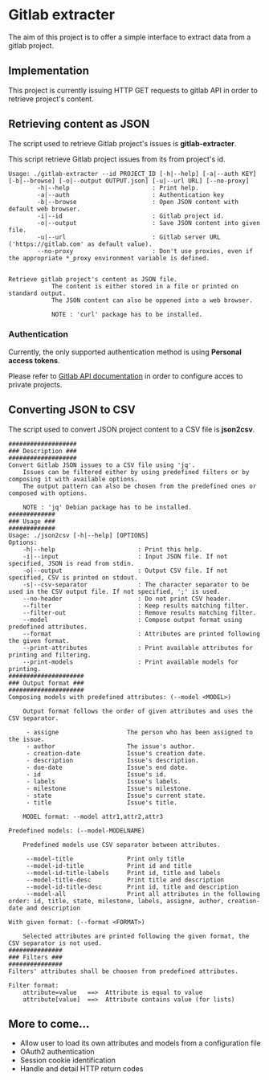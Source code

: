 # Gitlab extracter

The aim of this project is to offer a simple interface to extract data from a gitlab project.

## Implementation

This project is currently issuing HTTP GET requests to gitlab API in order to retrieve project's content.

## Retrieving content as JSON

The script used to retrieve Gitlab project's issues is **gitlab-extracter**.

This script retrieve Gitlab project issues from its from project's id.

    Usage: ./gitlab-extracter --id PROJECT_ID [-h|--help] [-a|--auth KEY] [-b|--browse] [-o|--output OUTPUT.json] [-u|--url URL] [--no-proxy]
    		-h|--help                       : Print help.
    		-a|--auth                       : Authentication key 
    		-b|--browse                     : Open JSON content with default web browser. 
    		-i|--id                         : Gitlab project id. 
    		-o|--output                     : Save JSON content into given file. 
    		-u|--url                        : Gitlab server URL ('https://gitlab.com' as default value).
    		--no-proxy                      : Don't use proxies, even if the appropriate *_proxy environment variable is defined.


    Retrieve gitlab project's content as JSON file. 
              	The content is either stored in a file or printed on standard output. 
              	The JSON content can also be oppened into a web browser.
              	
              	NOTE : 'curl' package has to be installed.


### Authentication

Currently, the only supported authentication method is using **Personal access tokens**.

Please refer to [Gitlab API documentation](https://docs.gitlab.com/ee/user/profile/personal_access_tokens.html) in order to configure acces to private projects.

## Converting JSON to CSV

The script used to convert JSON project content to a CSV file is **json2csv**.

    ###################
    ### Description ###
    ###################
    Convert Gitlab JSON issues to a CSV file using 'jq'.
    	Issues can be filtered either by using predefined filters or by composing it with available options.
    	The output pattern can also be chosen from the predefined ones or composed with options.

    	NOTE : 'jq' Debian package has to be installed.
    #############
    ### Usage ###
    #############
    Usage: ./json2csv [-h|--help] [OPTIONS]
    Options:
    	-h|--help                       : Print this help.
    	-i|--input                      : Input JSON file. If not specified, JSON is read from stdin.
    	-o|--output                     : Output CSV file. If not specified, CSV is printed on stdout.
    	-s|--csv-separator              : The character separator to be used in the CSV output file. If not specified, ';' is used.
    	--no-header                     : Do not print CSV header.
    	--filter                        : Keep results matching filter.
    	--filter-out                    : Remove results matching filter.
    	--model                         : Compose output format using predefined attributes.
    	--format                        : Attributes are printed following the given format.
    	--print-attributes              : Print available attributes for printing and filtering.
    	--print-models                  : Print available models for printing.
    #####################
    ### Output format ###
    #####################
    Composing models with predefined attributes: (--model <MODEL>)

    	Output format follows the order of given attributes and uses the CSV separator.

    	 - assigne                   The person who has been assigned to the issue.
    	 - author                    The issue's author.
    	 - creation-date             Issue's creation date.
    	 - description               Issue's description.
    	 - due-date                  Issue's end date.
    	 - id                        Issue's id.
    	 - labels                    Issue's labels.
    	 - milestone                 Issue's milestone.
    	 - state                     Issue's current state.
    	 - title                     Issue's title.

    	MODEL format: --model attr1,attr2,attr3

    Predefined models: (--model-MODELNAME)

    	Predefined models use CSV separator between attributes.

    	 --model-title               Print only title
    	 --model-id-title            Print id and title
    	 --model-id-title-labels     Print id, title and labels
    	 --model-title-desc          Print title and description
    	 --model-id-title-desc       Print id, title and description
    	 --model-all                 Print all attributes in the following order: id, title, state, milestone, labels, assigne, author, creation-date and description

    With given format: (--format <FORMAT>)

    	Selected attributes are printed following the given format, the CSV separator is not used.
    ###############
    ### Filters ###
    ###############
    Filters' attributes shall be choosen from predefined attributes.

    Filter format:
    	attribute=value   ==>  Attribute is equal to value
    	attribute[value]  ==>  Attribute contains value (for lists)

## More to come...

 - Allow user to load its own attributes and models from a configuration file
 - OAuth2 authentication
 - Session cookie identification
 - Handle and detail HTTP return codes
